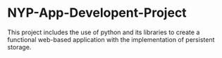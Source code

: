 # NYP-App-Developent-Project
This project includes the use of python and its libraries to create a functional web-based application with the implementation of persistent storage.

